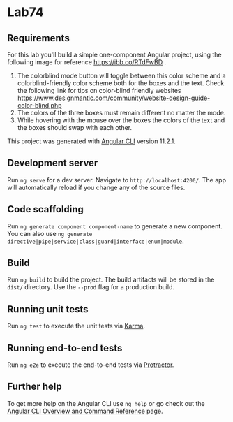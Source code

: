 # Lab74

## Requirements

For this lab you'll build a simple one-component Angular project, using the following image for reference https://ibb.co/RTdFwBD .

1. The colorblind mode button will toggle between this color scheme and a colorblind-friendly color scheme both for the boxes and the text. Check the following link for tips on color-blind friendly websites https://www.designmantic.com/community/website-design-guide-color-blind.php
2. The colors of the three boxes must remain different no matter the mode.
3. While hovering with the mouse over the boxes the colors of the text and the boxes should swap with each other.

This project was generated with [Angular CLI](https://github.com/angular/angular-cli) version 11.2.1.

## Development server

Run `ng serve` for a dev server. Navigate to `http://localhost:4200/`. The app will automatically reload if you change any of the source files.

## Code scaffolding

Run `ng generate component component-name` to generate a new component. You can also use `ng generate directive|pipe|service|class|guard|interface|enum|module`.

## Build

Run `ng build` to build the project. The build artifacts will be stored in the `dist/` directory. Use the `--prod` flag for a production build.

## Running unit tests

Run `ng test` to execute the unit tests via [Karma](https://karma-runner.github.io).

## Running end-to-end tests

Run `ng e2e` to execute the end-to-end tests via [Protractor](http://www.protractortest.org/).

## Further help

To get more help on the Angular CLI use `ng help` or go check out the [Angular CLI Overview and Command Reference](https://angular.io/cli) page.
